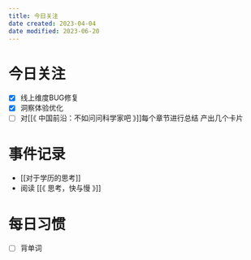 ```yaml
---
title: 今日关注
date created: 2023-04-04
date modified: 2023-06-20
---
```


# 今日关注

- [x] 线上维度BUG修复
- [x] 洞察体验优化
- [ ] 对[[《 中国前沿：不如问问科学家吧 》]]每个章节进行总结 产出几个卡片

# 事件记录

- [[对于学历的思考]]
- 阅读 [[《 思考，快与慢 》]]

# 每日习惯

- [ ] 背单词

#
